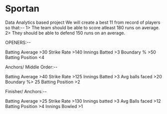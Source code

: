 # Sportan
Data Analytics based project
We will create a best 11 from record of players so that:-- 
1> The team should be able to score atleast 180 runs on average. 
2> They should be able to defend 150 runs on an average.

OPENERS:--

Batting Average >30
Strike Rate >140
Innings Batted >3
Boundary % >50
Batting Position <4

Anchors/ Middle Order:--

Batting Average >40
Strike Rate >125
Innings Batted >3
Avg balls faced >20
Boundary %> 25
Batting Position >2

Finisher/ Anchors:--

Batting Average >25
Strike Rate >130
Innings batted >3
Avg Balls faced >12
Batting Position >4
Innings Bowled >1
